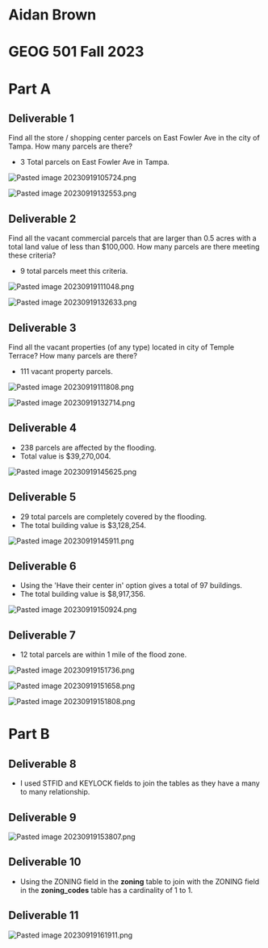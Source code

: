 
# Aidan Brown
# GEOG 501 Fall 2023



# Part A


## Deliverable 1

Find all the store / shopping center parcels on East Fowler Ave in the city of Tampa. How many
parcels are there?

- 3 Total parcels on East Fowler Ave in Tampa.

![Pasted image 20230919105724.png](../../attachments/Pasted%20image%2020230919105724.png)

![Pasted image 20230919132553.png](../../attachments/Pasted%20image%2020230919132553.png)

## Deliverable 2

Find all the vacant commercial parcels that are larger than 0.5 acres with a total land value of
less than $100,000. How many parcels are there meeting these criteria?

- 9 total parcels meet this criteria.

![Pasted image 20230919111048.png](../../attachments/Pasted%20image%2020230919111048.png)

![Pasted image 20230919132633.png](../../attachments/Pasted%20image%2020230919132633.png)

## Deliverable 3

Find all the vacant properties (of any type) located in city of Temple Terrace? How many parcels
are there?

- 111 vacant property parcels.

![Pasted image 20230919111808.png](../../attachments/Pasted%20image%2020230919111808.png)

![Pasted image 20230919132714.png](../../attachments/Pasted%20image%2020230919132714.png)

## Deliverable 4

- 238 parcels are affected by the flooding.
- Total value is $39,270,004.

![Pasted image 20230919145625.png](../../attachments/Pasted%20image%2020230919145625.png)

## Deliverable 5

- 29 total parcels are completely covered by the flooding.
- The total building value is $3,128,254.

![Pasted image 20230919145911.png](../../attachments/Pasted%20image%2020230919145911.png)

## Deliverable 6

- Using the 'Have their center in' option gives a total of 97 buildings.
- The total building value is $8,917,356.

![Pasted image 20230919150924.png](../../attachments/Pasted%20image%2020230919150924.png)


## Deliverable 7

- 12 total parcels are within 1 mile of the flood zone.

![Pasted image 20230919151736.png](../../attachments/Pasted%20image%2020230919151736.png)

![Pasted image 20230919151658.png](../../attachments/Pasted%20image%2020230919151658.png)

![Pasted image 20230919151808.png](../../attachments/Pasted%20image%2020230919151808.png)


# Part B

## Deliverable 8

- I used STFID and KEYLOCK fields to join the tables as they have a many to many relationship.

## Deliverable 9

![Pasted image 20230919153807.png](../../attachments/Pasted%20image%2020230919153807.png)

## Deliverable 10


- Using the ZONING field in the **zoning** table to join with the ZONING field in the **zoning_codes** table has a cardinality of 1 to 1.

## Deliverable 11

![Pasted image 20230919161911.png](../../attachments/Pasted%20image%2020230919161911.png)










